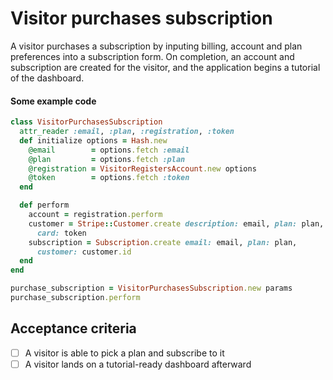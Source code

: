 # Visitor purchases subscription

A visitor purchases a subscription by inputing billing, account and plan preferences into a subscription form.  On completion, an account and subscription are created for the visitor, and the application begins a tutorial of the dashboard.

#### Some example code

```ruby
class VisitorPurchasesSubscription
  attr_reader :email, :plan, :registration, :token
  def initialize options = Hash.new
    @email        = options.fetch :email
    @plan         = options.fetch :plan
    @registration = VisitorRegistersAccount.new options
    @token        = options.fetch :token
  end

  def perform
    account = registration.perform
    customer = Stripe::Customer.create description: email, plan: plan,
      card: token
    subscription = Subscription.create email: email, plan: plan,
      customer: customer.id
  end
end

purchase_subscription = VisitorPurchasesSubscription.new params
purchase_subscription.perform

```

## Acceptance criteria

- [ ] A visitor is able to pick a plan and subscribe to it
- [ ] A visitor lands on a tutorial-ready dashboard afterward
